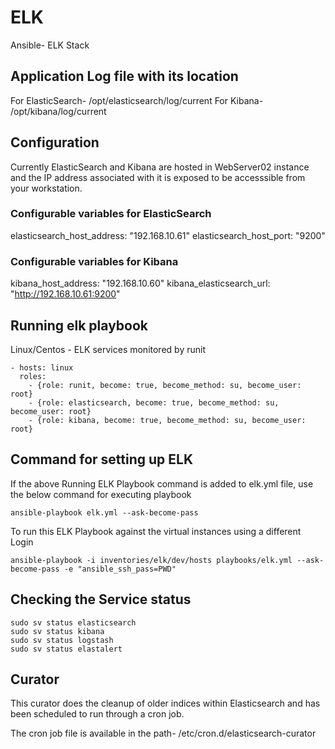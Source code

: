 # ELK
Ansible- ELK Stack

## Application Log file with its location

For ElasticSearch- /opt/elasticsearch/log/current
For Kibana- /opt/kibana/log/current

## Configuration

Currently ElasticSearch and Kibana are hosted in WebServer02 instance and the IP address associated with it is exposed to be accesssible from your workstation.

### Configurable variables for ElasticSearch
elasticsearch_host_address: "192.168.10.61"
elasticsearch_host_port: "9200"

### Configurable variables for Kibana
kibana_host_address: "192.168.10.60"
kibana_elasticsearch_url: "http://192.168.10.61:9200"

## Running elk playbook
Linux/Centos - ELK services monitored by runit
```
- hosts: linux
  roles:
    - {role: runit, become: true, become_method: su, become_user: root}
    - {role: elasticsearch, become: true, become_method: su, become_user: root}
    - {role: kibana, become: true, become_method: su, become_user: root}
```

## Command for setting up ELK
If the above Running ELK Playbook command is added to elk.yml file, use the below command for executing playbook
```
ansible-playbook elk.yml --ask-become-pass
```

To run this ELK Playbook against the virtual instances using a different Login
```
ansible-playbook -i inventories/elk/dev/hosts playbooks/elk.yml --ask-become-pass -e "ansible_ssh_pass=PWD"
```

## Checking the Service status
```
sudo sv status elasticsearch
sudo sv status kibana
sudo sv status logstash
sudo sv status elastalert
```

## Curator
This curator does the cleanup of older indices within Elasticsearch and has been scheduled to run through a cron job.

The cron job file is available in the path- /etc/cron.d/elasticsearch-curator
